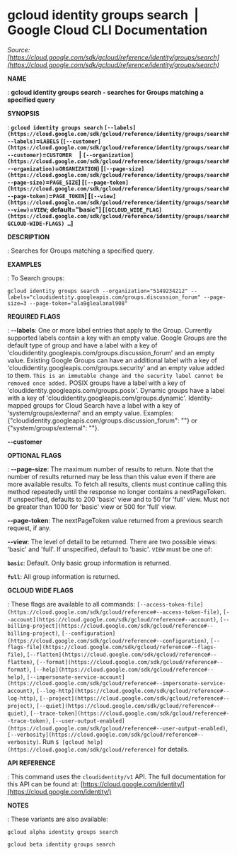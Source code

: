 # gcloud identity groups search  |  Google Cloud CLI Documentation

*Source: [https://cloud.google.com/sdk/gcloud/reference/identity/groups/search](https://cloud.google.com/sdk/gcloud/reference/identity/groups/search)*

**NAME**

: **gcloud identity groups search - searches for Groups matching a specified query**

**SYNOPSIS**

: **`gcloud identity groups search` `[--labels](https://cloud.google.com/sdk/gcloud/reference/identity/groups/search#--labels)`=`LABELS` (`[--customer](https://cloud.google.com/sdk/gcloud/reference/identity/groups/search#--customer)`=`CUSTOMER`     | `[--organization](https://cloud.google.com/sdk/gcloud/reference/identity/groups/search#--organization)`=`ORGANIZATION`) [`[--page-size](https://cloud.google.com/sdk/gcloud/reference/identity/groups/search#--page-size)`=`PAGE_SIZE`] [`[--page-token](https://cloud.google.com/sdk/gcloud/reference/identity/groups/search#--page-token)`=`PAGE_TOKEN`] [`[--view](https://cloud.google.com/sdk/gcloud/reference/identity/groups/search#--view)`=`VIEW`; default="basic"] [`[GCLOUD_WIDE_FLAG](https://cloud.google.com/sdk/gcloud/reference/identity/groups/search#GCLOUD-WIDE-FLAGS) …`]**

**DESCRIPTION**

: Searches for Groups matching a specified query.

**EXAMPLES**

: To Search groups:

```
gcloud identity groups search --organization="5149234212" --labels="cloudidentity.googleapis.com/groups.discussion_forum" --page-size=3 --page-token="ala9glealanal908"
```

**REQUIRED FLAGS**

: **--labels**:
One or more label entries that apply to the Group. Currently supported labels
contain a key with an empty value.
Google Groups are the default type of group and have a label with a key of
'cloudidentity.googleapis.com/groups.discussion_forum' and an empty value.
Existing Google Groups can have an additional label with a key of
'cloudidentity.googleapis.com/groups.security' and an empty value added to them.
`This is an immutable change and the security label cannot be removed once
added.`
POSIX groups have a label with a key of
'cloudidentity.googleapis.com/groups.posix'.
Dynamic groups have a label with a key of
'cloudidentity.googleapis.com/groups.dynamic'.
Identity-mapped groups for Cloud Search have a label with a key of
'system/groups/external' and an empty value.
Examples: {"cloudidentity.googleapis.com/groups.discussion_forum": ""} or
{"system/groups/external": ""}.

**--customer**

**OPTIONAL FLAGS**

: **--page-size**:
The maximum number of results to return.
Note that the number of results returned may be less than this value even if
there are more available results. To fetch all results, clients must continue
calling this method repeatedly until the response no longer contains a
nextPageToken.
If unspecified, defaults to 200 'basic' view and to 50 for 'full' view.
Must not be greater than 1000 for 'basic' view or 500 for 'full' view.

**--page-token**:
The nextPageToken value returned from a previous search request, if any.

**--view**:
The level of detail to be returned. There are two possible views: 'basic' and
'full'. If unspecified, default to 'basic'. `VIEW` must be
one of:

**`basic`**:
Default. Only basic group information is returned.

**`full`**:
All group information is returned.

**GCLOUD WIDE FLAGS**

: These flags are available to all commands: `[--access-token-file](https://cloud.google.com/sdk/gcloud/reference#--access-token-file)`,
`[--account](https://cloud.google.com/sdk/gcloud/reference#--account)`, `[--billing-project](https://cloud.google.com/sdk/gcloud/reference#--billing-project)`,
`[--configuration](https://cloud.google.com/sdk/gcloud/reference#--configuration)`,
`[--flags-file](https://cloud.google.com/sdk/gcloud/reference#--flags-file)`,
`[--flatten](https://cloud.google.com/sdk/gcloud/reference#--flatten)`, `[--format](https://cloud.google.com/sdk/gcloud/reference#--format)`, `[--help](https://cloud.google.com/sdk/gcloud/reference#--help)`, `[--impersonate-service-account](https://cloud.google.com/sdk/gcloud/reference#--impersonate-service-account)`,
`[--log-http](https://cloud.google.com/sdk/gcloud/reference#--log-http)`,
`[--project](https://cloud.google.com/sdk/gcloud/reference#--project)`, `[--quiet](https://cloud.google.com/sdk/gcloud/reference#--quiet)`, `[--trace-token](https://cloud.google.com/sdk/gcloud/reference#--trace-token)`, `[--user-output-enabled](https://cloud.google.com/sdk/gcloud/reference#--user-output-enabled)`,
`[--verbosity](https://cloud.google.com/sdk/gcloud/reference#--verbosity)`.
Run `$ [gcloud help](https://cloud.google.com/sdk/gcloud/reference)` for details.

**API REFERENCE**

: This command uses the `cloudidentity/v1` API. The full documentation
for this API can be found at: [https://cloud.google.com/identity/](https://cloud.google.com/identity/)

**NOTES**

: These variants are also available:

```
gcloud alpha identity groups search
```

```
gcloud beta identity groups search
```